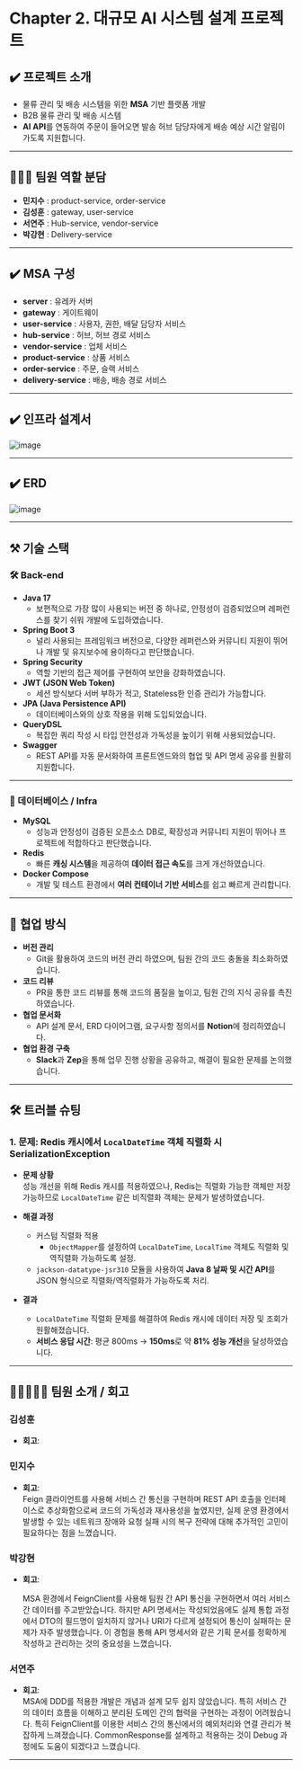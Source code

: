 # Chapter 2. 대규모 AI 시스템 설계 프로젝트

## ✔️ 프로젝트 소개

- 물류 관리 및 배송 시스템을 위한 **MSA** 기반 플랫폼 개발
- B2B 물류 관리 및 배송 시스템
- **AI API**를 연동하여 주문이 들어오면 발송 허브 담당자에게 배송 예상 시간 알림이 가도록 지원합니다.

---

## 🧑🏻‍💻 팀원 역할 분담
- **민지수** : product-service, order-service
- **김성훈** : gateway, user-service
- **서연주** : Hub-service, vendor-service
- **박강현** : Delivery-service

---
## ✔️ MSA 구성
- **server** : 유레카 서버
- **gateway** : 게이트웨이
- **user-service** : 사용자, 권한, 배달 담당자 서비스
- **hub-service** : 허브, 허브 경로 서비스
- **vendor-service** : 업체 서비스
- **product-service** : 상품 서비스
- **order-service** : 주문, 슬랙 서비스
- **delivery-service** : 배송, 배송 경로 서비스

---

## ✔️ 인프라 설계서
![image](https://github.com/user-attachments/assets/93f38e64-6c1b-4d1f-9bdb-0ccd28cb2f08)

---

## ✔️ ERD
![image](https://github.com/user-attachments/assets/f2ddeaa5-433f-4de0-af59-800b5030738a)

---



## ⚒️ 기술 스택

### 🛠 Back-end
- **Java 17**
    - 보편적으로 가장 많이 사용되는 버전 중 하나로, 안정성이 검증되었으며 레퍼런스를 찾기 쉬워 개발에 도입하였습니다.
- **Spring Boot 3**
    - 널리 사용되는 프레임워크 버전으로, 다양한 레퍼런스와 커뮤니티 지원이 뛰어나 개발 및 유지보수에 용이하다고 판단했습니다.
- **Spring Security**
    - 역할 기반의 접근 제어를 구현하여 보안을 강화하였습니다.
- **JWT (JSON Web Token)**
    - 세션 방식보다 서버 부하가 적고, Stateless한 인증 관리가 가능합니다.
- **JPA (Java Persistence API)**
    - 데이터베이스와의 상호 작용을 위해 도입되었습니다.
- **QueryDSL**
    - 복잡한 쿼리 작성 시 타입 안전성과 가독성을 높이기 위해 사용되었습니다.
- **Swagger**
    - REST API를 자동 문서화하여 프론트엔드와의 협업 및 API 명세 공유를 원활히 지원합니다.

---

### 🧾 데이터베이스 / Infra
- **MySQL**
    - 성능과 안정성이 검증된 오픈소스 DB로, 확장성과 커뮤니티 지원이 뛰어나 프로젝트에 적합하다고 판단했습니다.
- **Redis**
    - 빠른 **캐싱 시스템**을 제공하여 **데이터 접근 속도**를 크게 개선하였습니다.
- **Docker Compose**
    - 개발 및 테스트 환경에서 **여러 컨테이너 기반 서비스**를 쉽고 빠르게 관리합니다.

---

## 🤝 협업 방식
- **버전 관리**
    - Git을 활용하여 코드의 버전 관리 하였으며, 팀원 간의 코드 충돌을 최소화하였습니다.
- **코드 리뷰**
    - PR을 통한 코드 리뷰를 통해 코드의 품질을 높이고, 팀원 간의 지식 공유를 촉진하였습니다.
- **협업 문서화**
    - API 설계 문서, ERD 다이어그램, 요구사항 정의서를 **Notion**에 정리하였습니다.
- **협업 환경 구축**
    - **Slack**과 **Zep**을 통해 업무 진행 상황을 공유하고, 해결이 필요한 문제를 논의했습니다.

---

## 🛠️ 트러블 슈팅

### 1. 문제: Redis 캐시에서 `LocalDateTime` 객체 직렬화 시 **SerializationException**
- **문제 상황**  
  성능 개선을 위해 Redis 캐시를 적용하였으나, Redis는 직렬화 가능한 객체만 저장 가능하므로 `LocalDateTime` 같은 비직렬화 객체는 문제가 발생하였습니다.

- **해결 과정**
    - 커스텀 직렬화 적용
        - `ObjectMapper`를 설정하여 `LocalDateTime`, `LocalTime` 객체도 직렬화 및 역직렬화 가능하도록 설정.
    - `jackson-datatype-jsr310` 모듈을 사용하여 **Java 8 날짜 및 시간 API**를 JSON 형식으로 직렬화/역직렬화가 가능하도록 처리.

- **결과**
    - `LocalDateTime` 직렬화 문제를 해결하여 Redis 캐시에 데이터 저장 및 조회가 원활해졌습니다.
    - **서비스 응답 시간**: 평균 800ms → **150ms**로 약 **81% 성능 개선**을 달성하였습니다.

---

## 🧑🏻‍🤝‍🧑🏻 팀원 소개 / 회고

### 김성훈
- **회고**:
  
### 민지수
- **회고**:  
  Feign 클라이언트를 사용해 서비스 간 통신을 구현하며 REST API 호출을 인터페이스로 추상화함으로써 코드의 가독성과 재사용성을 높였지만, 실제 운영 환경에서 발생할 수 있는 네트워크 장애와 요청 실패 시의 복구 전략에 대해 추가적인 고민이 필요하다는 점을 느꼈습니다.

### 박강현
- **회고**:

  MSA 환경에서 FeignClient를 사용해 팀원 간 API 통신을 구현하면서 여러 서비스 간 데이터를 주고받았습니다. 하지만 API 명세서는 작성되었음에도 실제 통합 과정에서 DTO의 필드명이 일치하지 않거나 URI가 다르게 설정되어 통신이 실패하는 문제가 자주 발생했습니다. 이 경험을 통해 API 명세서와 같은 기획 문서를 정확하게 작성하고 관리하는 것의 중요성을 느꼈습니다.
### 서연주
- **회고**:  
  MSA에 DDD를 적용한 개발은 개념과 설계 모두 쉽지 않았습니다. 특히 서비스 간의 데이터 흐름을 이해하고 분리된 도메인 간의 협력을 구현하는 과정이 어려웠습니다. 특히 FeignClient를 이용한 서비스 간의 통신에서의 예외처리와 연결 관리가 복잡하게 느껴졌습니다. CommonResponse를 설계하고 적용하는 것이 Debug 과정에도 도움이 되겠다고 느꼈습니다.

---
